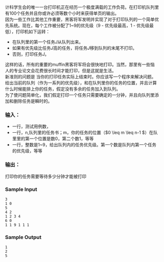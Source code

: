 计科学生会的唯一一台打印机正在经历一个极度满载的工作负荷。在打印机队列里有100个任务并且你或许必须等数个小时来获得单页的输出。<br>
因为一些工作比其他工作重要，黑客将军发明并实现了对于打印队列的一个简单优先系统。现在，每个工作被分配了1~9的优先级（9 - 优先级最高，1 - 优先级最低），打印机如下运转：

* 在队列里的第一个任务$J$从队列出来。
* 如果有优先级比任务$J$高的任务，将任务$J$移到队列的末尾不打印。
* 否则，打印任务$J$。

这样的话，所有的重要的muffin黑客将军将会很快地打印。当然，那里有一些恼人的专业论文会花费很长时间才能打印，但是这就是生活。<br>
新准则的问题是  当你的打印任务实际上结束时。你应该写一个程序来解决问题。<br>
给出当前的队列（作为一系列的优先级），和在队列里你的任务的位置，并且计算什么时候能排上你的任务，假定没有多余的任务加入到队列。<br>
为了使问题简单化，我们假定打印一个任务只需要确定的一分钟，并且向队列里添加和删除任务是瞬时的。<br>

### 输入：
* 一行，测试用例数，
* 一行，n,队列里的任务书；m，你的任务的位置（$0 \leq m \leq n-1 $）在队里里的第一个位置是数0，第二个数1，等等
* 一行，整数是1~9，给出队列内的任务优先级。第一个数是队列内第一个任务的优先级，等等

### 输出：
打印你的任务需要等待多少分钟才能被打印

### Sample Input
```
3
1 0
5
4 2
1 2 3 4
6 0
1 1 9 1 1 1
```
### Sample Output
```
1
2
5
```
```cpp

```
